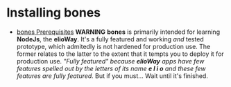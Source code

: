 # Installing bones
- [bones Prerequisites](/eliobones/bones/prerequisites.html)
**WARNING**
**bones** is primarily intended for learning **NodeJs**, the **elioWay**. It's a fully featured and working _and_ tested prototype, which admitedly is not hardened for production use. The former relates to the latter to the extent that it tempts you to deploy it for production use.
_"Fully featured" because **elioWay** apps have few features spelled out by the letters of its name **e l i o** and these few features are fully featured._
But if you must...
Wait until it's finished.
